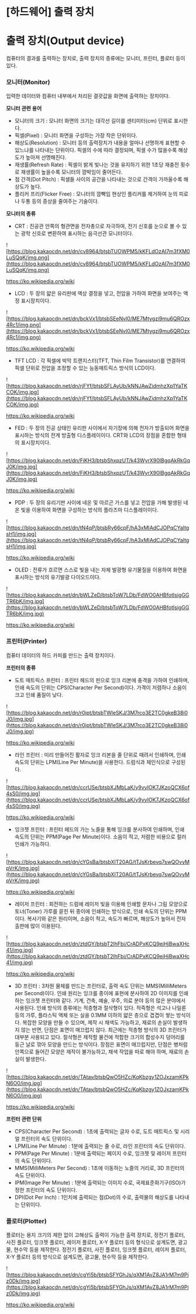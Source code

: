 # [하드웨어] 출력 장치

# **출력 장치(Output device)**

컴퓨터의 결과를 출력하는 장치로, 출력 장치의 종류에는 모니터, 프린터, 플로터 등이 있다.

### **모니터(Monitor)**

입력한 데이터와 컴퓨터 내부에서 처리된 결괏값을 화면에 출력하는 장치이다.

**모니터 관련 용어**

- 모니터의 크기 : 모니터 화면의 크기는 대각선 길이를 센티미터(cm) 단위로 표시한다.
- 픽셀(Pixel) : 모니터 화면을 구성하는 가장 작은 단위이다.
- 해상도(Resolution) : 모니터 등의 출력장치가 내용을 얼마나 선명하게 표현할 수 있느냐를 나타내는 단위이다. 픽셀의 수에 따라 결정되며, 픽셀 수가 많을수록 해상도가 높아져 선명해진다.
- 재생률(Refresh Rate) : 픽셀이 밝게 빛나는 것을 유지하기 위한 1초당 재충전 횟수로 재생률이 높을수록 모니터의 깜박임이 줄어든다.
- 점 간격(Dot Pitch) : 픽셀들 사이의 공간을 나타내는 것으로 간격이 가까울수록 해상도가 높다.
- 플리커 프리(Flicker Free) : 모니터의 깜빡임 현상인 플리커를 제거하여 눈의 피로나 두통 등의 증상을 줄여주는 기술이다.

**모니터의 종류**

- CRT : 진공관 안쪽의 형관면을 전자총으로 자극하여, 전기 신호를 눈으로 볼 수 있는 광학 신호로 변환하여 표시하는 음극선관 모니터이다.

![https://blog.kakaocdn.net/dn/cv8964/btsbTUOWPM5/kKFLdOzAI7m3fXM0LuSQqK/img.png](https://blog.kakaocdn.net/dn/cv8964/btsbTUOWPM5/kKFLdOzAI7m3fXM0LuSQqK/img.png)

https://ko.wikipedia.org/wiki

- LCD : 두 장의 얇은 유리판에 액상 결정을 넣고, 전압을 가하여 화면을 보여주는 액정 표시장치이다.

![https://blog.kakaocdn.net/dn/bckVx1/btsbSEeNvl0/ME7Mtygzi9mu6QROzx4Rc1/img.png](https://blog.kakaocdn.net/dn/bckVx1/btsbSEeNvl0/ME7Mtygzi9mu6QROzx4Rc1/img.png)

https://ko.wikipedia.org/wiki

- TFT LCD : 각 픽셀에 박막 트랜지스터(TFT, Thin Film Transistor)를 연결하여 픽셀 단위로 전압을 조정할 수 있는 능동매트릭스 방식의 LCD이다.

![https://blog.kakaocdn.net/dn/rjFYf/btsbSFLAyUb/kNNJAwZidmhzXp1YaTKCOK/img.jpg](https://blog.kakaocdn.net/dn/rjFYf/btsbSFLAyUb/kNNJAwZidmhzXp1YaTKCOK/img.jpg)

https://ko.wikipedia.org/wiki

- FED : 두 장의 진공 상태인 유리판 사이에서 자기장에 의해 전자가 방출되어 화면을 표시하는 방식의 전계 방출형 디스플레이이다. CRT와 LCD의 장점을 혼합한 형태의 표시장치이다.

![https://blog.kakaocdn.net/dn/FiKH3/btsbShxpzUT/k43WyrX90IBgqAkRkGqJ0K/img.jpg](https://blog.kakaocdn.net/dn/FiKH3/btsbShxpzUT/k43WyrX90IBgqAkRkGqJ0K/img.jpg)

https://ko.wikipedia.org/wiki

- PDP : 두 장의 유리기판 사이에 네온 및 아르곤 가스를 넣고 전압을 가해 발생된 네온 빛을 이용하여 화면을 구성하는 방식의 플라즈마 디스플레이이다.

![https://blog.kakaocdn.net/dn/tN4qP/btsbRy66cpF/hA3xMIAdCJOPqCYaltgsH1/img.jpg](https://blog.kakaocdn.net/dn/tN4qP/btsbRy66cpF/hA3xMIAdCJOPqCYaltgsH1/img.jpg)

https://ko.wikipedia.org/wiki

- OLED : 전류가 흐르면 스스로 빛을 내는 자체 발광형 유기물질을 이용하여 화면을 표시하는 방식의 유기발광 다이오드이다.

![https://blog.kakaocdn.net/dn/bWLZeD/btsbToW7LDb/FdWO0AHBfotIsigGGTR6bK/img.jpg](https://blog.kakaocdn.net/dn/bWLZeD/btsbToW7LDb/FdWO0AHBfotIsigGGTR6bK/img.jpg)

https://ko.wikipedia.org/wiki

### **프린터(Printer)**

컴퓨터 데이터의 하드 카피를 만드는 출력 장치이다.

**프린터의 종류**

- 도트 매트릭스 프린터 : 프린터 헤드의 핀으로 잉크 리본에 충격을 가하여 인쇄하며, 인쇄 속도의 단위는 CPS(Character Per Second)이다. 가격이 저렴하나 소음이 크고 인쇄 품질이 낮다.

![https://blog.kakaocdn.net/dn/r0ipt/btsbTWleSKJ/3M7rco3E2TC0gkeB38i0J0/img.jpg](https://blog.kakaocdn.net/dn/r0ipt/btsbTWleSKJ/3M7rco3E2TC0gkeB38i0J0/img.jpg)

https://ko.wikipedia.org/wiki

- 라인 프린터 : 미리 만들어진 활자로 잉크 리본을 줄 단위로 때려서 인쇄하며, 인쇄 속도의 단위는 LPM(Line Per Minute)을 사용한다. 드럼식과 체인식으로 구성된다.

![https://blog.kakaocdn.net/dn/ccrUSe/btsbXJMbLaK/y9vyIOK7JKzoQCX6of4sS0/img.jpg](https://blog.kakaocdn.net/dn/ccrUSe/btsbXJMbLaK/y9vyIOK7JKzoQCX6of4sS0/img.jpg)

https://ko.wikipedia.org/wiki

- 잉크젯 프린터 : 프린터 헤드의 가는 노즐을 통해 잉크를 분사하여 인쇄하며, 인쇄 속도의 단위는 PPM(Page Per Minute)이다. 소음이 적고, 저렴한 비용으로 컬러 인쇄가 가능하다.

![https://blog.kakaocdn.net/dn/cYGsBa/btsbXIT20AG/tTJsKrbevq7swQOvyMpVrK/img.jpg](https://blog.kakaocdn.net/dn/cYGsBa/btsbXIT20AG/tTJsKrbevq7swQOvyMpVrK/img.jpg)

https://ko.wikipedia.org/wiki

- 레이저 프린터 : 회전하는 드럼에 레이저 빛을 이용해 인쇄할 문자나 그림 모양으로 토너(Toner) 가루를 묻힌 뒤 종이에 인쇄하는 방식으로, 인쇄 속도의 단위는 PPM이다. 복사기와 같은 원리이며, 소음이 적고, 속도가 빠르며, 해상도가 높아서 전자 출판에 많이 이용된다.

![https://blog.kakaocdn.net/dn/ztdGY/btsbT2lhFbi/CrADPxKCQ9ejHjBwaXHc41/img.jpg](https://blog.kakaocdn.net/dn/ztdGY/btsbT2lhFbi/CrADPxKCQ9ejHjBwaXHc41/img.jpg)

https://ko.wikipedia.org/wiki

- 3D 프린터 : 3차원 물체를 만드는 프린터로, 출력 속도 단위는 MMS(MilliMeters per Second)이다. 인쇄 원리는 잉크를 종이에 표현에 분사하여 2D 이미지를 인쇄하는 잉크젯 프린터와 같다. 기계, 건축, 예술, 우주, 의료 분야 등의 많은 분야에서 사용된다. 인쇄 방식의 종류에는 적층형과 절삭형이 있다. 적즉형은 석고나 나일론 등의 가루, 플라스틱 액체 또는 실을 0.1MM 이하의 얇은 층으로 겹겹이 쌓는 방식이다. 복잡한 모양을 만들 수 있으며, 제작 시 채색도 가능하고, 재료의 손실이 발생하지 않는 반면, 단점은 표면이 매끄럽지 않다. 최근에는 적층형 방식의 3D 프린터가 대부분 사용되고 있다. 절삭형은 제작할 물건에 적합한 크기의 합성수지 덩어리를 둥근 날로 깎아 모양을 만드는 방식이다. 장점은 표면이 매끄럽지만, 단점은 병처럼 안쪽으로 들어간 모양은 제작이 불가능하고, 채색 작업을 따로 해야 하며, 재료의 손실이 발생한다.

![https://blog.kakaocdn.net/dn/TAtay/btsbQwO5HZc/KqKbzgy1ZOJxzamKPkN6O0/img.jpg](https://blog.kakaocdn.net/dn/TAtay/btsbQwO5HZc/KqKbzgy1ZOJxzamKPkN6O0/img.jpg)

https://ko.wikipedia.org/wiki

**프린터 관련 단위**

- CPS(Character Per Second) : 1초에 출력되는 글자 수로, 도트 매트릭스 및 시리얼 프린터의 속도 단위이다.
- LPM(Line Per Minute) : 1분에 출력되는 줄 수로, 라인 프린터의 속도 단위이다.
- PPM(Page Per Minute) : 1분에 출력되는 페이지 수로, 잉크젯 및 레이저 프린터의 속도 단위이다.
- MMS(MilliMeters Per Second) : 1초에 이동하는 노즐의 거리로, 3D 프린터의 속도 단위이다.
- IPM(Image Per Minute) : 1분에 출력되는 이미지 수로, 국제표준화기구(ISO)가 정한 프린터의 속도 단위이다.
- DPI(Dot Per Inch) : 1인치에 출력되는 점(Dot)의 수로, 출력물의 해상도를 나타내는 단위이다.

### **플로터(Plotter)**

플로터는 용지 크기의 제한 없이 고해상도 출력이 가능한 출력 장치로, 정전기 플로터, 사진 플로터, 잉크젯 플로터, 레이저 플로터, X-Y 플로터 등의 형식으로 설계도면, 광고물, 현수막 등을 제작한다. 정전기 플로터, 사진 플로터, 잉크젯 플로터, 레이저 플로터, X-Y 플로터 등의 방식으로 설계도면, 광고물, 현수막 등을 제작한다.

![https://blog.kakaocdn.net/dn/cgYi5b/btsbSFYGhJs/qXM1AvZ8JA1rM7m9Piz0Dk/img.jpg](https://blog.kakaocdn.net/dn/cgYi5b/btsbSFYGhJs/qXM1AvZ8JA1rM7m9Piz0Dk/img.jpg)

https://ko.wikipedia.org/wiki
